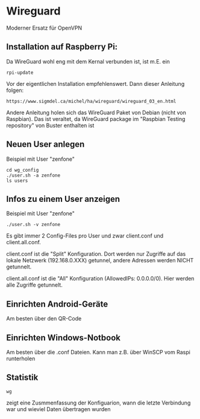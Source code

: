 # Wireguard

Moderner Ersatz für OpenVPN

## Installation auf Raspberry Pi:

Da WireGuard wohl eng mit dem Kernal verbunden ist, ist m.E. ein

    rpi-update

Vor der eigentlichen Installation empfehlenswert.
Dann dieser Anleitung folgen:


    https://www.sigmdel.ca/michel/ha/wireguard/wireguard_03_en.html
    
Andere Anleitung holen sich das WireGuard Paket von Debian (nicht von Raspbian).
Das ist veraltet, da WireGuard package im "Raspbian Testing repository" von Buster enthalten ist

## Neuen User anlegen

Beispiel mit User "zenfone"

    cd wg_config
    ./user.sh -a zenfone
    ls users
    
## Infos zu einem User anzeigen

Beispiel mit User "zenfone"

    ./user.sh -v zenfone

Es gibt immer 2 Config-Files pro User und zwar client.conf und client.all.conf.

client.conf ist die "Split" Konfiguration. Dort werden nur Zugriffe auf das lokale Netzwerk (192.168.0.XXX) getunnel, andere Adressen werden NICHT getunnelt.

client.all.conf ist die "All" Konfiguration  (AllowedIPs: 0.0.0.0/0). Hier werden alle Zugriffe getunnelt.

## Einrichten Android-Geräte

Am besten über den QR-Code

## Einrichten Windows-Notbook

Am besten über die .conf Dateien. Kann man z.B. über WinSCP vom Raspi runterholen 

## Statistik 

    wg
 
 zeigt eine Zusmmenfassung der Konfiguarion, wann die letzte Verbindung war und wieviel Daten übertragen wurden
 

    
